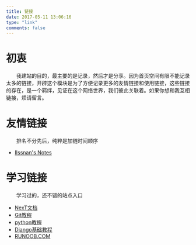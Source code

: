 ```yaml
---
title: 链接
date: 2017-05-11 13:06:16
type: "link"
comments: false
---
```

# 初衷
&emsp;&emsp;我建站的目的，最主要的是记录，然后才是分享。因为首页空间有限不能记录太多的链接，开辟这个模块是为了方便记录更多的友情链接和使用链接，这些链接的存在，是一个羁绊，见证在这个网络世界，我们彼此关联着。如果你想和我互相链接，烦请留言。  

# 友情链接
&emsp;&emsp;排名不分先后，纯粹是加链时间顺序
- [IIssnan's Notes](http://notes.iissnan.com/)

# 学习链接
&emsp;&emsp;学习过的，还不错的站点入口
- [NexT文档](http://theme-next.iissnan.com/)
- [Git教程](http://www.liaoxuefeng.com/wiki/0013739516305929606dd18361248578c67b8067c8c017b000)
- [python教程](http://www.liaoxuefeng.com/wiki/0014316089557264a6b348958f449949df42a6d3a2e542c000)
- [Django基础教程](http://code.ziqiangxuetang.com/django/django-tutorial.html)
- [RUNOOB.COM](http://www.runoob.com/)